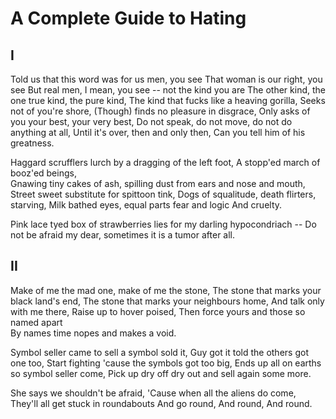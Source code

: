 # A Complete Guide to Hating

## I

Told us that this word was for us men, you see 
That woman is our right, you see 
But real men, I mean, you see -- not the kind you are 
The other kind, the one true kind, the pure kind, 
The kind that fucks like a heaving gorilla, 
Seeks not of you're shore, 
(Though) finds no pleasure in disgrace, 
Only asks of you your best, your very best, 
Do not speak, do not move, do not do anything at all, 
Until it's over, then and only then, 
Can you tell him of his greatness. 

Haggard scrufflers lurch by a dragging of the left foot, 
A stopp'ed march of booz\'ed beings, \
Gnawing tiny cakes of ash, spilling dust from ears and nose and mouth, 
Street sweet substitute for spittoon tink, 
Dogs of squalitude, death flirters, starving, 
Milk bathed eyes, equal parts fear and logic 
And cruelty. 

Pink lace tyed box of strawberries lies for my darling hypocondriach -- 
Do not be afraid my dear, sometimes it is a tumor after all.

## II

Make of me the mad one, make of me the stone, 
The stone that marks your black land's end, 
The stone that marks your neighbours home, 
And talk only with me there, 
Raise up to hover poised, 
Then force yours and those so named apart  
By names time nopes and makes a void.  

Symbol seller came to sell a symbol sold it, 
Guy got it told the others got one too, 
Start fighting 'cause the symbols got too big, 
Ends up all on earths so symbol seller come, 
Pick up dry off dry out and sell again some more. 

She says we shouldn't be afraid, 
'Cause when all the aliens do come, 
They'll all get stuck in roundabouts 
And go round, 
And round, 
And round.
